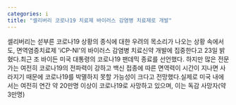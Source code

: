 ```yaml
---
categories: i
title: "셀리버리 코로나19 치료제 바이러스 감염병 치료제로 개발"
---
```

셀리버리는 섣부른 코로나19 상황의 종식에 대한 우려의 목소리가 나오는 상황 속에서도, 면역염증치료제 &#39;iCP-NI&#39;의 바이러스 감염병 치료신약 개발에 집중한다고 23일 밝혔다.최근 조 바이든 미국 대통령의 코로나19 팬데믹 종료를 선언했다. 하지만 많은 전문가는 여전히 코로나19의 전파력이 강하고 백신 접종에 따른 면역력이 시간이 지나면 사라지기 때문에 코로나19를 박멸하지 못할 가능성이 크다고 전망했다.실제로 미국 내에서는 여전히 연간 약 20만명 이상이 코로나19로 사망하고 있으며, 이는 독감 사망자(약 3만명)